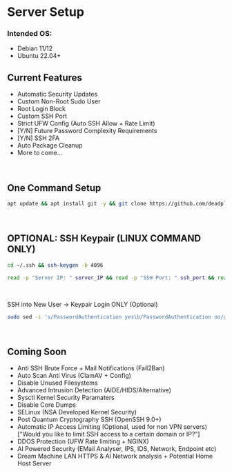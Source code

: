 
# Server Setup

### Intended OS:
- Debian 11/12
- Ubuntu 22.04+

## Current Features

- Automatic Security Updates
- Custom Non-Root Sudo User
- Root Login Block
- Custom SSH Port
- Strict UFW Config (Auto SSH Allow + Rate Limit)
- [Y/N] Future Password Complexity Requirements
- [Y/N] SSH 2FA
- Auto Package Cleanup
- More to come...
<br />

## One Command Setup
```bash
apt update && apt install git -y && git clone https://github.com/deadplev-ai/ASS_Auto-Server-Secure.git && cd ASS_Auto-Server-Secure && chmod +x install.sh && ./install.sh
```
<br />

## OPTIONAL: SSH Keypair (LINUX COMMAND ONLY)
```bash
cd ~/.ssh && ssh-keygen -b 4096
```
```bash
read -p "Server IP: " server_IP && read -p "SSH Port: " ssh_port && read -p "Server Username: " server_user && read -p "Pub Key File Location: " key_location && echo "Running: scp -P $ssh_port $key_location $server_user@$server_IP:~/.ssh/authorized_keys" && scp -P $ssh_port $key_location $server_user@$server_IP:~/.ssh/authorized_keys
```
<br />

SSH into New User → Keypair Login ONLY (Optional)
```bash
sudo sed -i 's/PasswordAuthentication yes\b/PasswordAuthentication no/gI' /etc/ssh/sshd_config && sudo systemctl restart ssh && echo && echo "***********************" && echo "Security Setup Complete!" && echo "***********************" && echo
```
<br />

## Coming Soon

- Anti SSH Brute Force + Mail Notifications (Fail2Ban)
- Auto Scan Anti Virus (ClamAV + Config)
- Disable Unused Filesystems
- Advanced Intrusion Detection (AIDE/HIDS/Alternative)
- Sysctl Kernel Security Paramaters
- Disable Core Dumps
- SELinux (NSA Developed Kernel Security)
- Post Quantum Cryptography SSH (OpenSSH 9.0+)
- Automatic IP Access Limiting (Optional, used for non VPN servers) ["Would you like to limit SSH access to a certain domain or IP?"]
- DDOS Protection (UFW Rate limiting + NGINX)
- AI Powered Security (EMail Analyser, IPS, IDS, Network, Endpoint etc)
- Dream Machine LAN HTTPS & AI Network analysis + Potential Home Host Server

